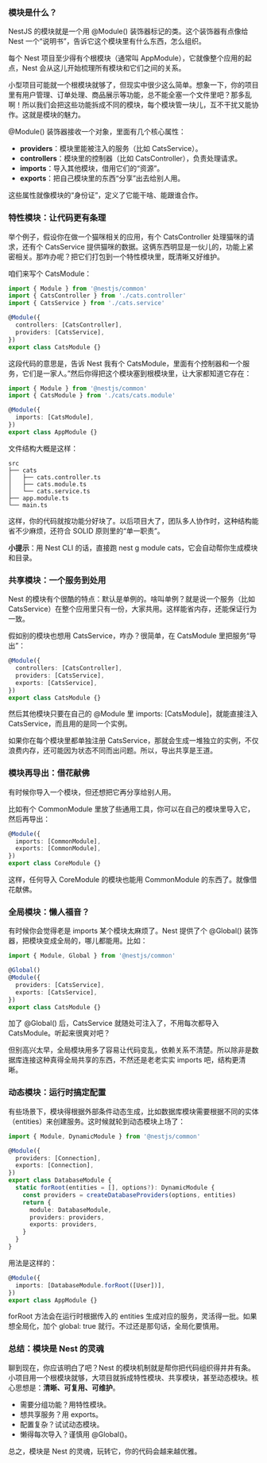 ### 模块是什么？

NestJS 的模块就是一个用 @Module() 装饰器标记的类。这个装饰器有点像给 Nest 一个“说明书”，告诉它这个模块里有什么东西，怎么组织。

每个 Nest 项目至少得有个根模块（通常叫 AppModule），它就像整个应用的起点，Nest 会从这儿开始梳理所有模块和它们之间的关系。

小型项目可能就一个根模块就够了，但现实中很少这么简单。想象一下，你的项目里有用户管理、订单处理、商品展示等功能，总不能全塞一个文件里吧？那多乱啊！所以我们会把这些功能拆成不同的模块，每个模块管一块儿，互不干扰又能协作。这就是模块的魅力。

@Module() 装饰器接收一个对象，里面有几个核心属性：

- **providers**：模块里能被注入的服务（比如 CatsService）。
- **controllers**：模块里的控制器（比如 CatsController），负责处理请求。
- **imports**：导入其他模块，借用它们的“资源”。
- **exports**：把自己模块里的东西“分享”出去给别人用。

这些属性就像模块的“身份证”，定义了它能干啥、能跟谁合作。



### 特性模块：让代码更有条理

举个例子，假设你在做一个猫咪相关的应用，有个 CatsController 处理猫咪的请求，还有个 CatsService 提供猫咪的数据。这俩东西明显是一伙儿的，功能上紧密相关。那咋办呢？把它们打包到一个特性模块里，既清晰又好维护。

咱们来写个 CatsModule：

```ts
import { Module } from '@nestjs/common'
import { CatsController } from './cats.controller'
import { CatsService } from './cats.service'

@Module({
  controllers: [CatsController],
  providers: [CatsService],
})
export class CatsModule {}
```

这段代码的意思是，告诉 Nest 我有个 CatsModule，里面有个控制器和一个服务，它们是一家人。”然后你得把这个模块塞到根模块里，让大家都知道它存在：

```ts
import { Module } from '@nestjs/common'
import { CatsModule } from './cats/cats.module'

@Module({
  imports: [CatsModule],
})
export class AppModule {}
```

文件结构大概是这样：

```text
src
├── cats
│   ├── cats.controller.ts
│   ├── cats.module.ts
│   └── cats.service.ts
├── app.module.ts
└── main.ts
```

这样，你的代码就按功能分好块了。以后项目大了，团队多人协作时，这种结构能省不少麻烦，还符合 SOLID 原则里的“单一职责”。

**小提示**：用 Nest CLI 的话，直接跑 nest g module cats，它会自动帮你生成模块和目录。



### 共享模块：一个服务到处用

Nest 的模块有个很酷的特点：默认是单例的。啥叫单例？就是说一个服务（比如 CatsService）在整个应用里只有一份，大家共用。这样能省内存，还能保证行为一致。

假如别的模块也想用 CatsService，咋办？很简单，在 CatsModule 里把服务“导出”：

```ts
@Module({
  controllers: [CatsController],
  providers: [CatsService],
  exports: [CatsService],
})
export class CatsModule {}
```

然后其他模块只要在自己的 @Module 里 imports: [CatsModule]，就能直接注入 CatsService，而且用的是同一个实例。

如果你在每个模块里都单独注册 CatsService，那就会生成一堆独立的实例，不仅浪费内存，还可能因为状态不同而出问题。所以，导出共享是王道。



### 模块再导出：借花献佛

有时候你导入一个模块，但还想把它再分享给别人用。

比如有个 CommonModule 里放了些通用工具，你可以在自己的模块里导入它，然后再导出：

```ts
@Module({
  imports: [CommonModule],
  exports: [CommonModule],
})
export class CoreModule {}
```

这样，任何导入 CoreModule 的模块也能用 CommonModule 的东西了。就像借花献佛。



### 全局模块：懒人福音？

有时候你会觉得老是 imports 某个模块太麻烦了。Nest 提供了个 @Global() 装饰器，把模块变成全局的，哪儿都能用。比如：

```ts
import { Module, Global } from '@nestjs/common'

@Global()
@Module({
  providers: [CatsService],
  exports: [CatsService],
})
export class CatsModule {}
```

加了 @Global() 后，CatsService 就随处可注入了，不用每次都导入 CatsModule。听起来很爽对吧？

但别高兴太早，全局模块用多了容易让代码变乱，依赖关系不清楚。所以除非是数据库连接这种真得全局共享的东西，不然还是老老实实 imports 吧，结构更清晰。



### 动态模块：运行时搞定配置

有些场景下，模块得根据外部条件动态生成，比如数据库模块需要根据不同的实体（entities）来创建服务。这时候就轮到动态模块上场了：

```ts
import { Module, DynamicModule } from '@nestjs/common'

@Module({
  providers: [Connection],
  exports: [Connection],
})
export class DatabaseModule {
  static forRoot(entities = [], options?): DynamicModule {
    const providers = createDatabaseProviders(options, entities)
    return {
      module: DatabaseModule,
      providers: providers,
      exports: providers,
    }
  }
}
```

用法是这样的：

```ts
@Module({
  imports: [DatabaseModule.forRoot([User])],
})
export class AppModule {}
```

forRoot 方法会在运行时根据传入的 entities 生成对应的服务，灵活得一批。如果想全局化，加个 global: true 就行。不过还是那句话，全局化要慎用。



### 总结：模块是 Nest 的灵魂

聊到现在，你应该明白了吧？Nest 的模块机制就是帮你把代码组织得井井有条。小项目用一个根模块就够，大项目就拆成特性模块、共享模块，甚至动态模块。核心思想是：**清晰、可复用、可维护**。

- 需要分组功能？用特性模块。
- 想共享服务？用 exports。
- 配置复杂？试试动态模块。
- 懒得每次导入？谨慎用 @Global()。

总之，模块是 Nest 的灵魂，玩转它，你的代码会越来越优雅。